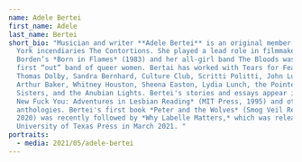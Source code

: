```yaml
---
name: Adele Bertei
first_name: Adele
last_name: Bertei
short_bio: "Musician and writer **Adele Bertei** is an original member of New
  York incendiaries The Contortions. She played a lead role in filmmaker Lizzie
  Borden’s *Born in Flames* (1983) and her all-girl band The Bloods was the
  first “out” band of queer women. Bertai has worked with Tears for Fears,
  Thomas Dolby, Sandra Bernhard, Culture Club, Scritti Politti, John Lurie,
  Arthur Baker, Whitney Houston, Sheena Easton, Lydia Lunch, the Pointer
  Sisters, and the Anubian Lights. Bertei's stories and essays appear in *The
  New Fuck You: Adventures in Lesbian Reading* (MIT Press, 1995) and other
  anthologies. Bertei's first book *Peter and the Wolves* (Smog Veil Records,
  2020) was recently followed by *Why Labelle Matters,* which was released with
  University of Texas Press in March 2021. "
portraits:
  - media: 2021/05/adele-bertei
---
```

